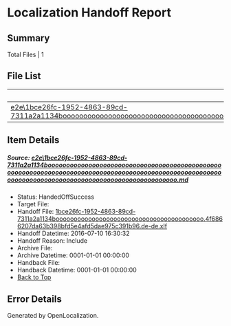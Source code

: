 # <a name='report-top'></a> Localization Handoff Report

## Summary
 Total Files | 1

## File List
 Source File | Status | Details 
 ----------- | ------ | ------- 
 [e2e\1bce26fc-1952-4863-89cd-7311a2a1134booooooooooooooooooooooooooooooooooooooooooooooooooooooooooooooooooooooooooooooooooooooooooooooooooooooooooooooooooooooooooooooooooooooooooooooooooooooo.md](https://github.com/OpenLocalizationTestOrg/oltest/blob/608be726affe15d44b92f75a363f4cf60bab6cb5/e2e/1bce26fc-1952-4863-89cd-7311a2a1134booooooooooooooooooooooooooooooooooooooooooooooooooooooooooooooooooooooooooooooooooooooooooooooooooooooooooooooooooooooooooooooooooooooooooooooooooooooo.md) | HandedOffSuccess | [Details](#4957b34dcde085e70c741120e8b651f75667d1601)

## Item Details
##### <a name='4957b34dcde085e70c741120e8b651f75667d1601'></a> Source: [e2e\1bce26fc-1952-4863-89cd-7311a2a1134booooooooooooooooooooooooooooooooooooooooooooooooooooooooooooooooooooooooooooooooooooooooooooooooooooooooooooooooooooooooooooooooooooooooooooooooooooooo.md](https://github.com/OpenLocalizationTestOrg/oltest/blob/608be726affe15d44b92f75a363f4cf60bab6cb5/e2e/1bce26fc-1952-4863-89cd-7311a2a1134booooooooooooooooooooooooooooooooooooooooooooooooooooooooooooooooooooooooooooooooooooooooooooooooooooooooooooooooooooooooooooooooooooooooooooooooooooooo.md)
* Status: HandedOffSuccess
* Target File: 
* Handoff File: [1bce26fc-1952-4863-89cd-7311a2a1134booooooooooooooooooooooooooooooooooooooooo.4f6866207da63b398bfd5e4afd5dae975c391b96.de-de.xlf](https://github.com/OpenLocalizationTestOrg/olhandoff-e2e/blob/39426c7717e5669a2d727b1aa5358659a07c8778/ol-handoff/OpenLocalizationTestOrg/oltest-dede-fly/ci/ht/1bce26fc-1952-4863-89cd-7311a2a1134booooooooooooooooooooooooooooooooooooooooo.4f6866207da63b398bfd5e4afd5dae975c391b96.de-de.xlf)
* Handoff Datetime: 2016-07-10 16:30:32
* Handoff Reason: Include
* Archive File: 
* Archive Datetime: 0001-01-01 00:00:00
* Handback File: 
* Handback Datetime: 0001-01-01 00:00:00
* [Back to Top](#report-top)


## Error Details

Generated by OpenLocalization.
